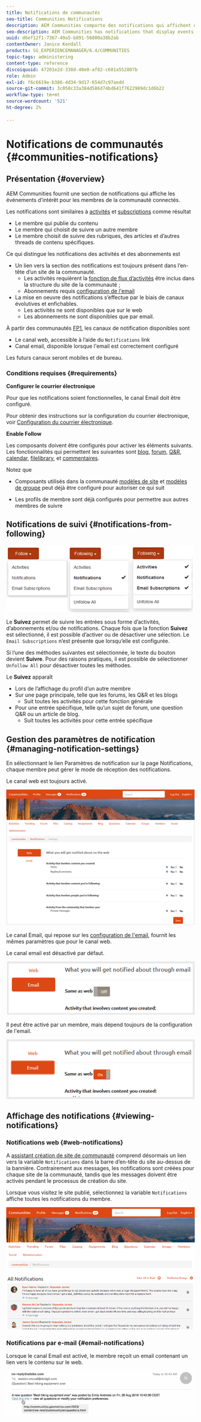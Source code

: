 ```yaml
---
title: Notifications de communautés
seo-title: Communities Notifications
description: AEM Communities comporte des notifications qui affichent des événements présentant un intérêt pour le membre de la communauté connecté
seo-description: AEM Communities has notifications that display events of interest to the signed-in community member
uuid: d6ef12f1-7367-49a5-b891-56800a38b2ab
contentOwner: Janice Kendall
products: SG_EXPERIENCEMANAGER/6.4/COMMUNITIES
topic-tags: administering
content-type: reference
discoiquuid: 47201e2d-338d-40e0-af82-c681a552807b
role: Admin
exl-id: f6c6619e-b386-4d34-9d17-654d7c97aedd
source-git-commit: 3c050c33a384d586d74bd641f7622989dc1d6b22
workflow-type: tm+mt
source-wordcount: '521'
ht-degree: 2%

---
```


# Notifications de communautés {#communities-notifications}

## Présentation {#overview}

AEM Communities fournit une section de notifications qui affiche les événements d’intérêt pour les membres de la communauté connectés.

Les notifications sont similaires à [activités](essentials-activities.md) et [subscriptions](subscriptions.md) comme résultat

* Le membre qui publie du contenu
* Le membre qui choisit de suivre un autre membre
* Le membre choisit de suivre des rubriques, des articles et d’autres threads de contenu spécifiques.

Ce qui distingue les notifications des activités et des abonnements est

* Un lien vers la section des notifications est toujours présent dans l’en-tête d’un site de la communauté.
   * Les activités requièrent la [fonction de flux d’activités](functions.md#activity-stream-function) être inclus dans la structure du site de la communauté ;
   * Abonnements requis [configuration de l&#39;email](email.md)
* La mise en oeuvre des notifications s’effectue par le biais de canaux évolutives et enfichables.
   * Les activités ne sont disponibles que sur le web
   * Les abonnements ne sont disponibles que par email.

À partir des communautés [FP1](deploy-communities.md#latestfeaturepack), les canaux de notification disponibles sont

* Le canal web, accessible à l’aide du `Notifications` link
* Canal email, disponible lorsque l&#39;email est correctement configuré

Les futurs canaux seront mobiles et de bureau.

### Conditions requises {#requirements}

**Configurer le courrier électronique**

Pour que les notifications soient fonctionnelles, le canal Email doit être configuré.

Pour obtenir des instructions sur la configuration du courrier électronique, voir [Configuration du courrier électronique](analytics.md).

**Enable Follow**

Les composants doivent être configurés pour activer les éléments suivants. Les fonctionnalités qui permettent les suivantes sont [blog](blog-feature.md), [forum](forum.md), [Q&amp;R](working-with-qna.md), [calendar](calendar.md), [filelibrary](file-library.md), et [commentaires](comments.md).

Notez que

* Composants utilisés dans la communauté [modèles de site](sites.md) et [modèles de groupe](tools-groups.md) peut déjà être configuré pour autoriser ce qui suit

* Les profils de membre sont déjà configurés pour permettre aux autres membres de suivre

## Notifications de suivi {#notifications-from-following}

![chlimage_1-254](assets/chlimage_1-254.png)

Le **Suivez** permet de suivre les entrées sous forme d’activités, d’abonnements et/ou de notifications. Chaque fois que la fonction **Suivez** est sélectionné, il est possible d’activer ou de désactiver une sélection. Le `Email Subscriptions` n’est présente que lorsqu’elle est configurée.

Si l’une des méthodes suivantes est sélectionnée, le texte du bouton devient **Suivre**. Pour des raisons pratiques, il est possible de sélectionner `Unfollow All` pour désactiver toutes les méthodes.

Le **Suivez** apparaît

* Lors de l’affichage du profil d’un autre membre
* Sur une page principale, telle que les forums, les Q&amp;R et les blogs
   * Suit toutes les activités pour cette fonction générale
* Pour une entrée spécifique, telle qu’un sujet de forum, une question Q&amp;R ou un article de blog.
   * Suit toutes les activités pour cette entrée spécifique

## Gestion des paramètres de notification {#managing-notification-settings}

En sélectionnant le lien Paramètres de notification sur la page Notifications, chaque membre peut gérer le mode de réception des notifications.

Le canal web est toujours activé.

![chlimage_1-255](assets/chlimage_1-255.png)

Le canal Email, qui repose sur les [configuration de l&#39;email](email.md), fournit les mêmes paramètres que pour le canal web.

Le canal email est désactivé par défaut.

![chlimage_1-256](assets/chlimage_1-256.png)

Il peut être activé par un membre, mais dépend toujours de la configuration de l&#39;email.

![chlimage_1-257](assets/chlimage_1-257.png)

## Affichage des notifications {#viewing-notifications}

### Notifications web {#web-notifications}

A [assistant création de site de communauté](sites-console.md) comprend désormais un lien vers la variable `Notifications` dans la barre d’en-tête du site au-dessus de la bannière. Contrairement aux messages, les notifications sont créées pour chaque site de la communauté, tandis que les messages doivent être activés pendant le processus de création du site.

Lorsque vous visitez le site publié, sélectionnez la variable `Notifications` affiche toutes les notifications du membre.

![chlimage_1-258](assets/chlimage_1-258.png)

### Notifications par e-mail {#email-notifications}

Lorsque le canal Email est activé, le membre reçoit un email contenant un lien vers le contenu sur le web.

![chlimage_1-259](assets/chlimage_1-259.png)
